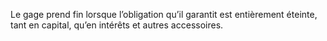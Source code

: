 Le gage prend fin lorsque l’obligation qu’il garantit est entièrement éteinte, tant en
capital, qu’en intérêts et autres accessoires.
